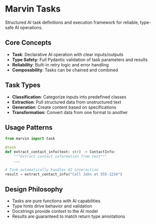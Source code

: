 # Marvin Tasks

Structured AI task definitions and execution framework for reliable, type-safe AI operations.

## Core Concepts

- **Task**: Declarative AI operation with clear inputs/outputs
- **Type Safety**: Full Pydantic validation of task parameters and results
- **Reliability**: Built-in retry logic and error handling
- **Composability**: Tasks can be chained and combined

## Task Types

- **Classification**: Categorize inputs into predefined classes
- **Extraction**: Pull structured data from unstructured text
- **Generation**: Create content based on specifications
- **Transformation**: Convert data from one format to another

## Usage Patterns

```python
from marvin import task

@task
def extract_contact_info(text: str) -> ContactInfo:
    """Extract contact information from text"""
    ...

# Task automatically handles AI interaction
result = extract_contact_info("Call John at 555-1234")
```

## Design Philosophy

- Tasks are pure functions with AI capabilities
- Type hints drive behavior and validation
- Docstrings provide context to the AI model
- Results are guaranteed to match return type annotations 